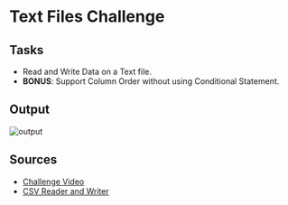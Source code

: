 # Text Files Challenge

## Tasks

- Read and Write Data on a Text file.
- **BONUS**: Support Column Order without using Conditional Statement.

## Output

![output](https://github.com/jscastanos/TCWeeklyChallenges/blob/master/2%20-%20Text%20Files/output.gif)

## Sources

- [Challenge Video](https://www.youtube.com/watch?v=huYh1jNdQOE&list=PLLWMQd6PeGY1VcJGocm1wwtFCZUrh2sc9&index=2)
- [CSV Reader and Writer](https://joshclose.github.io/CsvHelper)
